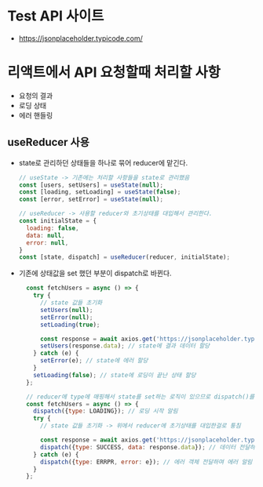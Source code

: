 # Test API 사이트
- https://jsonplaceholder.typicode.com/

# 리액트에서 API 요청할때 처리할 사항
- 요청의 결과
- 로딩 상태  
- 에러 핸들링

## useReducer 사용
- state로 관리하던 상태들을 하나로 묶어 reducer에 맡긴다.
  ```javascript
  // useState -> 기존에는 처리할 사항들을 state로 관리했음
  const [users, setUsers] = useState(null);
  const [loading, setLoading] = useState(false);
  const [error, setError] = useState(null);

  // useReducer -> 사용할 reducer와 초기상태를 대입해서 관리한다.
  const initialState = {
    loading: false,
    data: null,
    error: null,
  }
  const [state, dispatch] = useReducer(reducer, initialState);
  ```

- 기존에 상태값을 set 했던 부분이 dispatch로 바뀐다.
  ```javascript
    const fetchUsers = async () => {
      try {
        // state 값들 초기화
        setUsers(null);
        setError(null);
        setLoading(true);

        const response = await axios.get('https://jsonplaceholder.typicode.com/users');
        setUsers(response.data); // state에 결과 데이터 할당
      } catch (e) {
        setError(e); // state에 에러 할당
      }
      setLoading(false); // state에 로딩이 끝난 상태 할당
    };

    // reducer에 type에 매핑해서 state를 set하는 로직이 있으므로 dispatch()를 호출한다. 
    const fetchUsers = async () => {
      dispatch({type: LOADING}); // 로딩 시작 알림
      try {
        // state 값들 초기화 -> 위에서 reducer에 초기상태를 대입한걸로 퉁침

        const response = await axios.get('https://jsonplaceholder.typicode.com/users');
        dispatch({type: SUCCESS, data: response.data}); // 데이터 전달하며 성공 알림 
      } catch (e) {
        dispatch({type: ERRPR, error: e}); // 에러 객체 전달하며 에러 알림
      }
    };
  ```